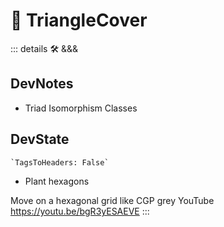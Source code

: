 
# 🔻 <via>TriangleCover</via>



<!-- - [Triangulated irregular network](https://www.researchgate.net/publication/23541399_Algorithms_for_Visibility_Computation_on_Terrains_A_Survey) -->
::: details 🛠 <dev>&&&</dev>

## DevNotes

- Triad Isomorphism Classes

## DevState

```py
`TagsToHeaders: False`
```

- Plant hexagons

Move on a hexagonal grid like CGP grey YouTube
<https://youtu.be/bgR3yESAEVE>
:::
